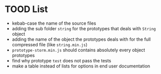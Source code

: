 # TOOD List

- kebab-case the name of the source files
- adding the sub folder `string` for the prototypes that deals with `String` object
- adding the name of the object the prototypes deals with for the full compressed file (like `string.min.js`)
- `prototype-storm.min.js` should contains absolutely every object prototypes
- find why prototype `test` does not pass the tests
- make a table instead of lists for options in end user documentation